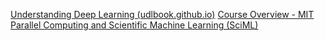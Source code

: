 [Understanding Deep Learning (udlbook.github.io)](https://udlbook.github.io/udlbook/)
[Course Overview - MIT Parallel Computing and Scientific Machine Learning (SciML)](https://book.sciml.ai/course/)